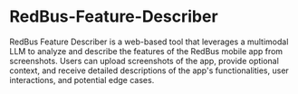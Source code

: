 # RedBus-Feature-Describer
RedBus Feature Describer is a web-based tool that leverages a multimodal LLM to analyze and describe the features of the RedBus mobile app from screenshots. Users can upload screenshots of the app, provide optional context, and receive detailed descriptions of the app's functionalities, user interactions, and potential edge cases. 
